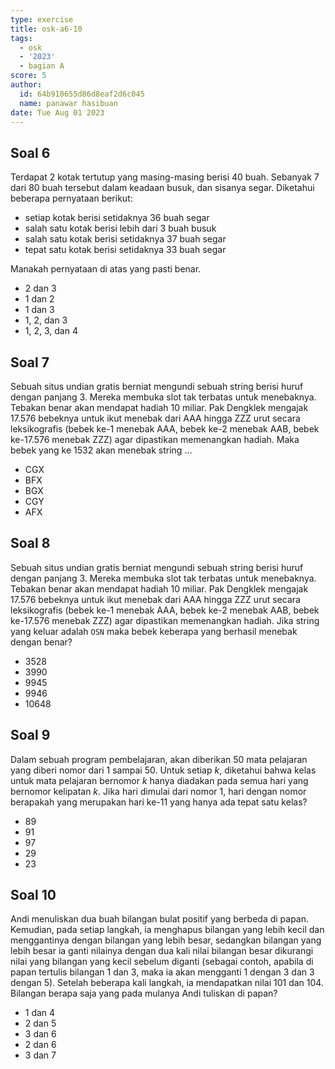 ```yaml
---
type: exercise
title: osk-a6-10
tags:
  - osk
  - '2023'
  - bagian A
score: 5
author:
  id: 64b910655d86d8eaf2d6c045
  name: panawar hasibuan
date: Tue Aug 01 2023
---
```


## Soal 6

Terdapat 2 kotak tertutup yang masing-masing berisi 40 buah. Sebanyak 7 dari 80
buah tersebut dalam keadaan busuk, dan sisanya segar. Diketahui beberapa
pernyataan berikut:

- setiap kotak berisi setidaknya 36 buah segar
- salah satu kotak berisi lebih dari 3 buah busuk
- salah satu kotak berisi setidaknya 37 buah segar
- tepat satu kotak berisi setidaknya 33 buah segar

Manakah pernyataan di atas yang pasti benar.

- 2 dan 3
- 1 dan 2
- 1 dan 3
- 1, 2, dan 3
- 1, 2, 3, dan 4

## Soal 7

Sebuah situs undian gratis berniat mengundi sebuah string berisi huruf dengan
panjang 3. Mereka membuka slot tak terbatas untuk menebaknya. Tebakan benar
akan mendapat hadiah 10 miliar. Pak Dengklek mengajak 17.576 bebeknya untuk ikut
menebak dari AAA hingga ZZZ urut secara leksikografis (bebek ke-1 menebak AAA,
bebek ke-2 menebak AAB, bebek ke-17.576 menebak ZZZ) agar dipastikan
memenangkan hadiah. Maka bebek yang ke 1532 akan menebak string $\dots$

- CGX
- BFX
- BGX
- CGY
- AFX

## Soal 8

Sebuah situs undian gratis berniat mengundi sebuah string berisi huruf dengan
panjang 3. Mereka membuka slot tak terbatas untuk menebaknya. Tebakan benar
akan mendapat hadiah 10 miliar. Pak Dengklek mengajak 17.576 bebeknya untuk ikut
menebak dari AAA hingga ZZZ urut secara leksikografis (bebek ke-1 menebak AAA,
bebek ke-2 menebak AAB, bebek ke-17.576 menebak ZZZ) agar dipastikan
memenangkan hadiah. Jika string yang keluar adalah `OSN` maka bebek keberapa
yang berhasil menebak dengan benar?

- 3528
- 3990
- 9945
- 9946
- 10648

## Soal 9

Dalam sebuah program pembelajaran, akan diberikan 50 mata pelajaran yang diberi
nomor dari 1 sampai 50. Untuk setiap $k$, diketahui bahwa kelas untuk mata pelajaran
bernomor $k$ hanya diadakan pada semua hari yang bernomor kelipatan $k$. Jika hari
dimulai dari nomor 1, hari dengan nomor berapakah yang merupakan hari ke-11 yang
hanya ada tepat satu kelas?

- 89
- 91
- 97
- 29
- 23

## Soal 10

Andi menuliskan dua buah bilangan bulat positif yang berbeda di papan. Kemudian,
pada setiap langkah, ia menghapus bilangan yang lebih kecil dan menggantinya
dengan bilangan yang lebih besar, sedangkan bilangan yang lebih besar ia ganti
nilainya dengan dua kali nilai bilangan besar dikurangi nilai yang bilangan yang kecil
sebelum diganti (sebagai contoh, apabila di papan tertulis bilangan 1 dan 3, maka ia
akan mengganti 1 dengan 3 dan 3 dengan 5). Setelah beberapa kali langkah, ia
mendapatkan nilai 101 dan 104. Bilangan berapa saja yang pada mulanya Andi
tuliskan di papan?

- 1 dan 4
- 2 dan 5
- 3 dan 6
- 2 dan 6
- 3 dan 7
